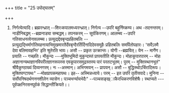 +++
title = "25 उपोद्घातम्"

+++
1. निर्गत्येत्यादि। ब्रह्मरन्ध्रात् --शिरःकपालमध्यरन्ध्रात्। निर्गत्य --उपरि बहुर्निष्क्रम्य। अथ -तदनन्तरम्। नाडीनिबद्धम् --ब्रह्मनाड्या सम्बद्धम्। तपनकरम् -- सूर्यकिरणम्। आलम्ब्य --उपरि गतिसाधनत्वेनावलम्ब्य। प्रत्युद्यद्देवबृन्दप्रहितबलिः -- प्रत्युद्यद्भिर्मार्गातिवहनायाभिमुखमारतैर्देवबृन्दैरर्तिर्दिनादिदेवसमूहैः प्रहितबलिः समर्पितोपहारः। 'सर्वेऽस्मै देवा बलिमावहन्ति' इति श्रुतेरति भावः। असौ -- प्रकृत उत्क्रान्तः। योगी --ब्रह्मवित्। येन -- मार्गेण। प्रयाति -- गच्छति। मौकुन्दः ---मुक्तिभूमिदो मुकुन्दस्तं प्रापयतीति मौकुन्दः। मोहाकूपारपारम् -- मोहः अज्ञानान्यथाज्ञानविपरीतज्ञानरूपस्स एवकूपारसमुद्रस्तस्य पारं परतटभूतम्। पुरम् -- मुक्तिस्थानभूतं" श्रीवैकुण्ठाख्यं दिव्यनगरम्। नः --अस्मान्। अभिगमयन् -- प्रापयन्। असौ -- बुद्धिस्थोऽर्चिरादिरूपः। मुक्तिघण्टापथः" --मोक्षप्रापकमहापथः। इह-- अस्मिन्नध्याये। परम् -- इत उपरि तृतीयपादे। मुनिना --सर्वोपनिषदर्थणननशीलेन व्यासेन। पञ्चभर्न्यायभेदैः" --पञ्चसङ्ख्ाकैरधिकरणविशेषैः। स्थाप्यते --- पूर्वपक्षनिरसनपूर्वकं सिद्धान्तीक्रियते।।